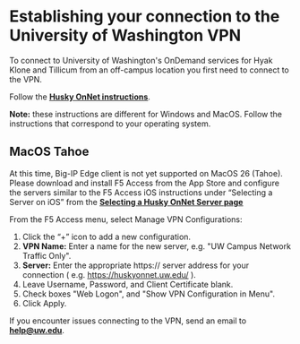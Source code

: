 # Establishing your connection to the University of Washington VPN

To connect to University of Washington's OnDemand services for Hyak Klone and Tillicum from an off-campus location you first need to connect to the VPN. 

Follow the [**<ins>Husky OnNet instructions</ins>**](https://itconnect.uw.edu/tools-services-support/networks-connectivity/husky-onnet/installing-configuring-and-using-husky-onnet/).

**Note:** these instructions are different for Windows and MacOS. Follow the instructions that correspond to your operating system. 

## **MacOS Tahoe**

At this time, Big-IP Edge client is not yet supported on MacOS 26 (Tahoe).
Please download and install F5 Access from the App Store and configure the servers similar to the F5 Access iOS instructions under “Selecting a Server on iOS” from the [**<ins>Selecting a Husky OnNet Server page</ins>**](https://uwconnect.uw.edu/it?id=kb_article_view&sysparm_article=KB0034248)

From the F5 Access menu, select Manage VPN Configurations:
1. Click the “+” icon to add a new configuration. 
1. **VPN Name:** Enter a name for the new server, e.g. "UW Campus Network Traffic Only". 
1. **Server:** Enter the appropriate https:// server address for your connection ( e.g. <ins>https://huskyonnet.uw.edu/</ins> ). 
1. Leave Username, Password, and Client Certificate blank. 
1. Check boxes "Web Logon", and "Show VPN Configuration in Menu". 
1. Click Apply.

If you encounter issues connecting to the VPN, send an email to **<ins>help@uw.edu</ins>**. 